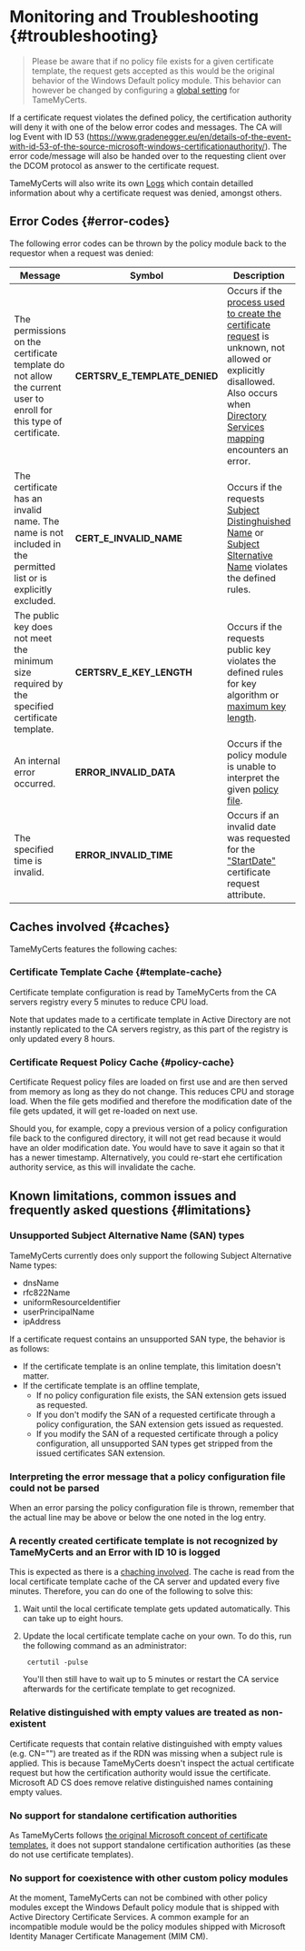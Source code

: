 # Monitoring and Troubleshooting {#troubleshooting}

> Please be aware that if no policy file exists for a given certificate template, the request gets accepted as this would be the original behavior of the Windows Default policy module. This behavior can however be changed by configuring a [global setting](#global-settings) for TameMyCerts.

If a certificate request violates the defined policy, the certification authority will deny it with one of the below error codes and messages. The CA will log Event with ID 53 (<https://www.gradenegger.eu/en/details-of-the-event-with-id-53-of-the-source-microsoft-windows-certificationauthority/>). The error code/message will also be handed over to the requesting client over the DCOM protocol as answer to the certificate request.

TameMyCerts will also write its own [Logs](#logs) which contain detailled information about why a certificate request was denied, amongst others.

## Error Codes {#error-codes}

The following error codes can be thrown by the policy module back to the
requestor when a request was denied:

|Message|Symbol|Description|
|---|---|---|
|The permissions on the certificate template do not allow the current user to enroll for this type of certificate. |**CERTSRV\_E\_TEMPLATE\_DENIED**|Occurs if the [process used to create the certificate request](#process-rules) is unknown, not allowed or explicitly disallowed. Also occurs when [Directory Services mapping](#ds-mapping) encounters an error.|
|The certificate has an invalid name. The name is not included in the permitted list or is explicitly excluded.|**CERT\_E\_INVALID\_NAME**|Occurs if the requests [Subject Distinghuished Name](#subject-rules) or [Subject Slternative Name](#san-rules) violates the defined rules.|
|The public key does not meet the minimum size required by the specified certificate template.|**CERTSRV\_E\_KEY\_LENGTH**|Occurs if the requests public key violates the defined rules for key algorithm or [maximum key length](#key-rules).|
|An internal error occurred.|**ERROR\_INVALID\_DATA**|Occurs if the policy module is unable to interpret the given [policy file](#configuring).|
|The specified time is invalid.|**ERROR\_INVALID\_TIME**|Occurs if an invalid date was requested for the ["StartDate"](#startdate) certificate request attribute.|

## Caches involved {#caches}

TameMyCerts features the following caches:

### Certificate Template Cache {#template-cache}

Certificate template configuration is read by TameMyCerts from the CA servers registry every 5 minutes to reduce CPU load.

Note that updates made to a certificate template in Active Directory are not instantly replicated to the CA servers registry, as this part of the registry is only updated every 8 hours.

### Certificate Request Policy Cache {#policy-cache}
   
Certificate Request policy files are loaded on first use and are then served from memory as long as they do not change. This reduces CPU and storage load. When the file gets modified and therefore the modification date of the file gets updated, it will get re-loaded on next use.

Should you, for example, copy a previous version of a policy configuration file back to the configured directory, it will not get read because it would have an older modification date. You would have to save it again so that it has a newer timestamp. Alternatively, you could re-start ehe certification authority service, as this will invalidate the cache.

## Known limitations, common issues and frequently asked questions {#limitations}

### Unsupported Subject Alternative Name (SAN) types

TameMyCerts currently does only support the following Subject Alternative Name types:

- dnsName
- rfc822Name
- uniformResourceIdentifier
- userPrincipalName
- ipAddress

If a certificate request contains an unsupported SAN type, the behavior is as follows:

- If the certificate template is an online template, this limitation doesn't matter.
- If the certificate template is an offline template,
  - If no policy configuration file exists, the SAN extension gets issued as requested.
  - If you don't modify the SAN of a requested certificate through a policy configuration, the SAN extension gets issued as requested.
  - If you modify the SAN of a requested certificate through a policy configuration, all unsupported SAN types get stripped from the issued certificates SAN extension.

### Interpreting the error message that a policy configuration file could not be parsed

When an error parsing the policy configuration file is thrown, remember that the actual line may be above or below the one noted in the log entry.

### A recently created certificate template is not recognized by TameMyCerts and an Error with ID 10 is logged

This is expected as there is a [chaching involved](#template-cache). The cache is read from the local certificate template cache of the CA server and updated every five minutes. Therefore, you can do one of the following to solve this:

1. Wait until the local certificate template gets updated automatically. This can take up to eight hours.

2. Update the local certificate template cache on your own. To do this, run the following command as an administrator:

        certutil -pulse

   You'll then still have to wait up to 5 minutes or restart the CA service afterwards for the certificate template to get recognized.

### Relative distinguished with empty values are treated as non-existent

Certificate requests that contain relative distinguished with empty values (e.g. CN="") are treated as if the RDN was missing when a subject rule is applied. This is because TameMyCerts doesn't inspect the actual certificate request but how the certification authority would issue the certificate. Microsoft AD CS does remove relative distinguished names containing empty values.

### No support for standalone certification authorities

As TameMyCerts follows [the original Microsoft concept of certificate templates](#how-it-works), it does not support standalone certification authorities (as these do not use certificate templates).

### No support for coexistence with other custom policy modules

At the moment, TameMyCerts can not be combined with other policy modules except the Windows Default policy module that is shipped with Active Directory Certificate Services. A common example for an incompatible module would be the policy modules shipped with Microsoft Identity Manager Certificate Management (MIM CM).
